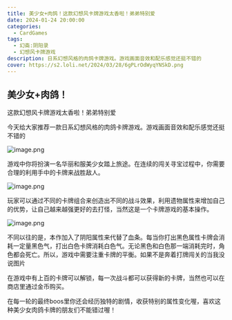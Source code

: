 ```yaml
---
title: 美少女+肉鸽！这款幻想风卡牌游戏太香啦！弟弟特别爱
date: 2024-01-24 20:00:00
categories:
  - CardGames
tags:
  - 幻斋:阴阳录
  - 幻想风卡牌游戏
description: 日系幻想风格的肉鸽卡牌游戏。游戏画面音效和配乐感觉还挺不错的
cover: https://s2.loli.net/2024/03/28/6gPLrOdWyqYNSkD.png
---
```


## 美少女+肉鸽！

这款幻想风卡牌游戏太香啦！弟弟特别爱

今天给大家推荐一款日系幻想风格的肉鸽卡牌游戏。游戏画面音效和配乐感觉还挺不错的

![image.png](https://s2.loli.net/2024/03/28/OZoWdc2Kjlzmx39.png)

游戏中你将扮演一名华丽和服美少女踏上旅途。在连续的闯关寻宝过程中，你需要合理的利用手中的卡牌来战胜敌人。

![image.png](https://s2.loli.net/2024/03/28/cMnjLhrG1iy5mXd.png)

玩家可以通过不同的卡牌组合来创造出不同的战斗效果，利用遗物属性来增加自己的优势，让自己越来越强更好的去打怪，当然这是一个卡牌游戏的基本操作。

![image.png](https://s2.loli.net/2024/03/28/qaHfvcE9In5iYGO.png)

不同以往的是，本作加入了阴阳属性来代替了血条。每当你打出黑色属性卡牌会消耗一定量黑色气，打出白色卡牌消耗白色气。无论黑色和白色那一端消耗完时，角色都会死亡。所以，游戏中需要注重卡牌的平衡。如果不是奔着打牌闯关的当我没说图片

在游戏中有上百的卡牌可以解锁，每一次战斗都可以获得新的卡牌，当然也可以在商店里通过金币购买。



在每一轮的最终boos里你还会经历独特的剧情，收获特别的属性变化喔，喜欢这种美少女肉鸽卡牌的朋友们不能错过喔！



